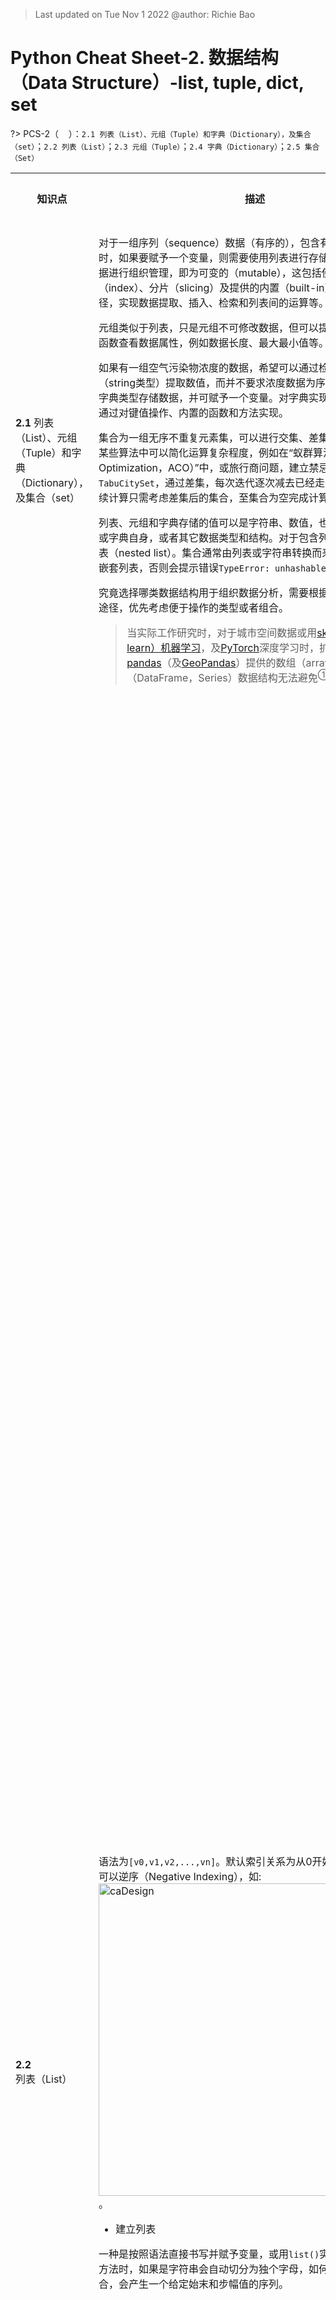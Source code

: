 > Last updated on Tue Nov 1 2022 @author: Richie Bao 

<style>
  code {
    white-space : pre-wrap !important;
    word-break: break-word;
  }
</style>

# Python Cheat Sheet-2. 数据结构 （Data Structure）-list, tuple, dict, set

<span style = "color:Teal;background-color:;font-size:20.0pt"> </span>

?> PCS-2（&nbsp;&nbsp;&nbsp;&nbsp;）：`2.1 列表（List）、元组（Tuple）和字典（Dictionary），及集合（set）`；`2.2 列表（List）`；`2.3 元组（Tuple）`；`2.4 字典（Dictionary）`；`2.5 集合（Set）`

<table style="width:100%">
<tr>
<th style="width:10%"> 知识点 </th>
<th style="width:30%"> 描述 </th>
<th style="width:30%"> 代码段 </th> 
<th style="width:20%"> 运算结果 </th>
<th style="width:10%"> 备注</th> 
</tr>

<tr>
<td> 

__2.1__ 列表（List）、元组（Tuple）和字典（Dictionary），及集合（set）

</td>
<td>

对于一组序列（sequence）数据（有序的），包含有一个或者多个值时，如果要赋予一个变量，则需要使用列表进行存储。同时，可以对数据进行组织管理，即为可变的（mutable），这包括使用索引（index）、分片（slicing）及提供的内置（built-in）函数或方法等途径，实现数据提取、插入、检索和列表间的运算等。

元组类似于列表，只是元组不可修改数据，但可以提取项值，及用内置函数查看数据属性，例如数据长度、最大最小值等。

如果有一组空气污染物浓度的数据，希望可以通过检索污染物名称（string类型）提取数值，而并不要求浓度数据为序列型，则需要使用字典类型存储数据，并可赋予一个变量。对字典实现数据的组织管理，通过对键值操作、内置的函数和方法实现。

集合为一组无序不重复元素集，可以进行交集、差集和并集等操作，在某些算法中可以简化运算复杂程度，例如在“蚁群算法（Ant Colony Optimization，ACO）”中，或旅行商问题，建立禁忌城市集合`TabuCitySet`，通过差集，每次迭代逐次减去已经走过的城市，那么后续计算只需考虑差集后的集合，至集合为空完成计算。

列表、元组和字典存储的值可以是字符串、数值，也可以是列表、元组或字典自身，或者其它数据类型和结构。对于包含列表的列表为嵌套列表（nested list）。集合通常由列表或字符串转换而来，但是不可包含嵌套列表，否则会提示错误`TypeError: unhashable type: 'list'`。

究竟选择哪类数据结构用于组织数据分析，需要根据具体分析的内容、途径，优先考虑便于操作的类型或者组合。

> 当实际工作研究时，对于城市空间数据或用[sklearn（scikit-learn）机器学习](https://scikit-learn.org/stable/)，及[PyTorch](https://pytorch.org/)深度学习时，扩展库[NumPy](https://numpy.org/)和[pandas](https://pandas.pydata.org/)（及[GeoPandas](https://geopandas.org/en/stable/)）提供的数组（array）和表（DataFrame，Series）数据结构无法避免<sup>①</sup>。

</td>
<td>

</td>
<td>

</td>
<td>
</td>
</tr>

<tr>
<td> 

__2.2__ 列表（List）

</td>
<td>

语法为`[v0,v1,v2,...,vn]`。默认索引关系为从0开始，递增1计算，也可以逆序（Negative Indexing），如:<img src="./imgs/pcs/pc_2_01.png" height="auto" width=500 title="caDesign">。

* 建立列表

一种是按照语法直接书写并赋予变量，或用`list()`实现。用内置函数的方法时，如果是字符串会自动切分为独个字母，如何是与`range()`配合，会产生一个给定始末和步幅值的序列。

</td>
<td>

```python
letters_1=['d', 'e', 'f', 'g', 'h', 'i', 'j', 'k', 'l', 'm']
print(letters_1)

letters_2=list('defghijklm')
print(letters_2)

sequence_range=range(5,20,3) # 内置函数，语法range(start, stop, step)，给定始末和步幅值，构建序列
print(sequence_range)
sequence_lst=list(range(5,20,3))
print(sequence_lst)
```

</td>
<td>

    ['d', 'e', 'f', 'g', 'h', 'i', 'j', 'k', 'l', 'm']
    ['d', 'e', 'f', 'g', 'h', 'i', 'j', 'k', 'l', 'm']
    range(5, 20, 3)
    [5, 8, 11, 14, 17]

</td>
<td>
</td>
</tr>

<tr>
<td> 



</td>
<td>

`enumerate(iterable, start=0)`方法，第一个参数为`iterable`可迭代对象（列表或元组），第二个参数为计数起始值，默认为0。返回的枚举对象为一个元组列表，每个元组第一个对象为计数值，第二个对象为对应计数的可迭代对象数值。`enumerate()`函数通常用于循环语句中，循环可迭代对象同时，返回索引值对象，用于计数或者作为其它对应数据提取值时的索引对象。返回的枚举对象`<enumerate object at 0x000001C6EDEC1500>`可以用`list()`方法提取具体值。

</td>
<td>

```python
idx_value=enumerate(letters_1,start=0)
print(idx_value)
print(list(idx_value))
```
</td>
<td>

    <enumerate object at 0x000001C6EDEE3B00>
    [(0, 'd'), (1, 'e'), (2, 'f'), (3, 'g'), (4, 'h'), (5, 'i'), (6, 'j'), (7, 'k'), (8, 'l'), (9, 'm')]

</td>
<td>
</td>
</tr>

<tr>
<td> 


</td>
<td>

* 提取值-用索引或者分片（slicing）的方式

给定索引可以直接提取对应索引的值。而slicing的方式需要给始末索引值及步幅值，语法为`list[a:b:c]`，`a`为开始值，`b`为结束值，`C`为步幅值。三个参数可以配置负值逆序。

下述的案例中，首先用了一个实际研究项目的数据来说明用列表存储多组数据的方式。可以将各组数据单独存储于单个列表中；亦可以用嵌套列表的形式将其存储于一个列表中。不过对于多组数据的存储通常使用dict，array（`NumPy`）或DataFrame（`pandas`）的形式处理更加便捷。

> 在解释数据结构具体操作方式时，使用简单的数据形式，较之具体研究项目的数据更加简单，亦于专注于操作本身。但是同样给出一个具体的案例，来说明在具体数据分析时数据是如何存储的。

多组数据单独存储各自列表的方式。

</td>
<td>

```python
# 这组数据来自城市环境传感器（AoT, array of things），提取了部分数据，包括字段有：地址（string）、ID编号(string)、经纬度(float)共4类值，以单独列表形式存储。
coordi_lon=[-87.628, -87.616, -87.631, -87.59, -87.711, -87.628, -87.586, -87.713, -87.676, -87.624]
coordi_lat=[41.878, 41.858, 41.926, 41.81, 41.866, 41.883, 41.781, 41.751, 41.852, 41.736]
node_id=['ba46', 'ba3b', 'f02f', 'ba8f', 'ba16', '7e5d', 'ba8b', 'ba13', 'ba18', 'bc10']
address=['State St & Jackson Blvd Chicago IL', '18th St & Lake Shore Dr Chicago IL', 'Lake Shore Drive & Fullerton Ave Chicago IL', 'Cornell & 47th St Chicago IL', 'Homan Ave & Roosevelt Rd Chicago IL', 'State St & Washington St Chicago IL', 'Stony Island Ave & 63rd St Chicago IL', '7801 S Lawndale Ave Chicago IL', 'Damen Ave & Cermak Chicago IL', 'State St & 87th Chicago IL']
```

</td>
<td>


</td>
<td>
</td>
</tr>

<tr>
<td> 

</td>
<td>

`'{0},{1}'.format(v0,v1)`该种字符串格式化的方式，可以给定索引值，这样就可以不受位置影响，比较方便的增加`{}`待格式内容。

如果打印字符串语句比较长，编辑起来不是很方便的话，可以用`\`将其分成多段处理。打印字符串时，如果需要换行打印显示，则加入`\n`换行符处理。

</td>
<td>

```python
# 提取索引值为2对应的数值
idx_AoT=2
idx_lon=coordi_lon[idx_AoT]
idx_lat=coordi_lat[idx_AoT]
idx_nodeID=node_id[idx_AoT]
idx_address=address[idx_AoT]

print('values with the index 2: \
      \nid={0};\nlon={2};\nlat={3};\naddress={1}'.format(idx_nodeID,idx_address,idx_lon,idx_lat))

# 提取分片数据，slice(2,5)为即为[2,3,4]
slice_AoT=slice(2,5) # 默认步幅为1
print("_"*50)
print(idxes_AoT)
slice_lon=coordi_lon[slice_AoT]
slice_lat=coordi_lat[slice_AoT]
slice_nodeID=node_id[slice_AoT]
slice_address=address[slice_AoT]

print('values with the index {4}: \
      \nid={0};\nlon={2};\nlat={3};\naddress={1}'.format(slice_nodeID,slice_address,slice_lon,slice_lat,list(range(2,5))))
```

</td>
<td>

    values with the index 2:       
    id=f02f;
    lon=-87.631;
    lat=41.926;
    address=Lake Shore Drive & Fullerton Ave Chicago IL
    __________________________________________________
    slice(2, 5, None)
    values with the index [2, 3, 4]:       
    id=['f02f', 'ba8f', 'ba16'];
    lon=[-87.631, -87.59, -87.711];
    lat=[41.926, 41.81, 41.866];
    address=['Lake Shore Drive & Fullerton Ave Chicago IL', 'Cornell & 47th St Chicago IL', 'Homan Ave & Roosevelt Rd Chicago IL']

</td>
<td>
</td>
</tr>

<tr>
<td> 

</td>
<td>

以嵌套列表的形式存储多组数据。很多时候为了方便获知变量的数据结构，而不用打印`print()`或者用`type()`的方式查看数据，则可以在起变量名时，直接增加一个可以表明数据结构的单词或缩写，例如`list->lst`，`dict->dict`，`DataFrame->df`，`GeoDataFrame->gdf`，`array->array`等。

</td>
<td>

```python
AoT_info_lst=[['001e0610ba46', -87.627678, 41.87837699999999, 'State St & Jackson Blvd Chicago IL'], 
          ['001e0610ba3b', -87.616055, 41.85813599999999, '18th St & Lake Shore Dr Chicago IL'], 
          ['001e0610f02f', -87.6307578, 41.926261399999994, 'Lake Shore Drive & Fullerton Ave Chicago IL'], 
          ['001e0610ba8f', -87.590228, 41.81034199999999, 'Cornell & 47th St Chicago IL'], 
          ['001e0610ba16', -87.710543, 41.866349, 'Homan Ave & Roosevelt Rd Chicago IL'], 
          ['001e06107e5d', -87.6277685, 41.88320529999999, 'State St & Washington St Chicago IL'], 
          ['001e0610ba8b', -87.58645600000001, 41.7806, 'Stony Island Ave & 63rd St Chicago IL'], 
          ['001e0610ba13', -87.71299, 41.75123799999999, '7801 S Lawndale Ave Chicago IL'], 
          ['001e0610ba18', -87.675825, 41.85217899999999, 'Damen Ave & Cermak Chicago IL'], 
          ['001e0610bc10', -87.62417900000001, 41.73631399999999, 'State St & 87th Chicago IL']]
print(AoT_info)
```

</td>
<td>

    [['001e0610ba46', -87.627678, 41.87837699999999, 'State St & Jackson Blvd Chicago IL'], ['001e0610ba3b', -87.616055, 41.85813599999999, '18th St & Lake Shore Dr Chicago IL'], ['001e0610f02f', -87.6307578, 41.926261399999994, 'Lake Shore Drive & Fullerton Ave Chicago IL'], ['001e0610ba8f', -87.590228, 41.81034199999999, 'Cornell & 47th St Chicago IL'], ['001e0610ba16', -87.710543, 41.866349, 'Homan Ave & Roosevelt Rd Chicago IL'], ['001e06107e5d', -87.6277685, 41.88320529999999, 'State St & Washington St Chicago IL'], ['001e0610ba8b', -87.58645600000001, 41.7806, 'Stony Island Ave & 63rd St Chicago IL'], ['001e0610ba13', -87.71299, 41.75123799999999, '7801 S Lawndale Ave Chicago IL'], ['001e0610ba18', -87.675825, 41.85217899999999, 'Damen Ave & Cermak Chicago IL'], ['001e0610bc10', -87.62417900000001, 41.73631399999999, 'State St & 87th Chicago IL']]

</td>
<td>
</td>
</tr>

<tr>
<td> 

</td>
<td>

含有括号、大括号的语句，其中的内容可以按逗号分段对其书写，使得代码易读。

</td>
<td>

```python
print('values with the index 2: \
      \nid={0};\nlon={2};\nlat={3};\naddress={1}'.format(AoT_info_lst[2][0],
                                                         AoT_info_lst[2][1],
                                                         AoT_info_lst[2][2],
                                                         AoT_info_lst[2][3]))
```

</td>
<td>

    values with the index 2:       
    id=001e0610f02f;
    lon=41.926261399999994;
    lat=Lake Shore Drive & Fullerton Ave Chicago IL;
    address=-87.6307578

</td>
<td>
</td>
</tr>

<tr>
<td> 

</td>
<td>

`letters_1`直接敲入的字母，可以用`list(map(chr,range(100,110))) `语句提取。其中，`chr(i, /)`，是给定索引值，返回[Unicode](https://home.unicode.org/)<sup>②</sup> （统一码、万国码、单一码）字符串。`map(func, *iterables) `函数，输入的第一个参数`func`为一个函数对象，第二个参数`*iterables`为可迭代对象（列表、元组等），以迭代器方式逐个返回给定迭代对象的函数计算值。因为返回的是迭代器，本例返回值为`
<map object at 0x000001C6EDDB96D0>`，可以通过`list(iterate object)`方式读取。这个函数可以简单理解为，一次性给定函数多个参数值，返回所有函数计算值。在案例中又给出了两个小案例方便理解。

> 所有函数，关键字等都可以通过`help()`函数查看说明文档。

</td>
<td>

```python
print(map(chr,range(100,110))) # 返回的为迭代对象

lst=list(map(chr,range(100,110))) 
print(lst)
print("_"*50)
print(chr(100)) # 打印索引值为100的unicode对象

print("_"*50)
lst4len=['python','C++','C','hello guys!']
string_len=list(map(len,lst4len))
print(string_len)

lst4max=[[1,2],[5,77],[33,65]]
max_v=list(map(max,lst4max))
print(max_v)
```

</td>
<td>

    <map object at 0x000001C6EDEDFDF0>
    ['d', 'e', 'f', 'g', 'h', 'i', 'j', 'k', 'l', 'm']
    __________________________________________________
    d
    __________________________________________________
    [6, 3, 1, 11]
    [2, 77, 65]

</td>
<td>
</td>
</tr>


<tr>
<td> 

</td>
<td>

</td>
<td>

```python
help(map)
```

</td>
<td>

    Help on class map in module builtins:
    
    class map(object)
     |  map(func, *iterables) --> map object
     |  
     |  Make an iterator that computes the function using arguments from
     |  each of the iterables.  Stops when the shortest iterable is exhausted.
     |  
     |  Methods defined here:
     |  
     |  __getattribute__(self, name, /)
     |      Return getattr(self, name).
     |  
     |  __iter__(self, /)
     |      Implement iter(self).
     |  
     |  __next__(self, /)
     |      Implement next(self).
     |  
     |  __reduce__(...)
     |      Return state information for pickling.
     |  
     |  ----------------------------------------------------------------------
     |  Static methods defined here:
     |  
     |  __new__(*args, **kwargs) from builtins.type
     |      Create and return a new object.  See help(type) for accurate signature.

</td>
<td>
</td>
</tr>

<tr>
<td> 

</td>
<td>

分片练习

</td>
<td>

```python
print(lst[3:6:1])
print(lst[3:6])
print(lst[3:6:2])
print(lst[-3:-1])
print(lst[-3:])
print(lst[-1])
print(lst[:3])
print(lst[:])
```

</td>
<td>

    ['g', 'h', 'i']
    ['g', 'h', 'i']
    ['g', 'i']
    ['k', 'l']
    ['k', 'l', 'm']
    m
    ['d', 'e', 'f']
    ['d', 'e', 'f', 'g', 'h', 'i', 'j', 'k', 'l', 'm']

</td>
<td>
</td>
</tr>

<tr>
<td> 

</td>
<td>

元素赋值+分片赋值+删除元素+列表相加+列表的乘法+成员运算符

</td>
<td>

```python
lst[5]=99 # 元素赋值
print(lst)
lst_none=lst+[None]*6 # 列表相加，及列表的乘法
print(lst_none)
lst_none[13]=2015
print(lst_none)
lst_none[-6:-3]=list(range(100,104,2)) # 分片赋值
print(lst_none)
lst_none[1:1]=[0,0,0,12]
print(lst_none)
del lst_none[-2:] # 删除元素
print(lst_none)

print([1000, 1200, 1500] in lst_none) # 成员运算符
print([1000, 1200, 1500] not in lst_none) # 成员运算符
```

</td>
<td>

    ['*', ')', 99, 'h', 'g', 99, [1000, 1200, 1500], 'e', 'd']
    ['*', ')', 99, 'h', 'g', 99, [1000, 1200, 1500], 'e', 'd', None, None, None, None, None, None]
    ['*', ')', 99, 'h', 'g', 99, [1000, 1200, 1500], 'e', 'd', None, None, None, None, 2015, None]
    ['*', ')', 99, 'h', 'g', 99, [1000, 1200, 1500], 'e', 'd', 100, 102, None, 2015, None]
    ['*', 0, 0, 0, 12, ')', 99, 'h', 'g', 99, [1000, 1200, 1500], 'e', 'd', 100, 102, None, 2015, None]
    ['*', 0, 0, 0, 12, ')', 99, 'h', 'g', 99, [1000, 1200, 1500], 'e', 'd', 100, 102, None]
    True
    False

</td>
<td>
</td>
</tr>

<tr>
<td> 

</td>
<td>

* 内置函数

可以用于列表的内置函数，除了构建列表的`list()`函数外，可以用`len()`函数计算列表长度，`max()`函数返回列表最大值，`min()`函数返回列表最小值等。表述为函数时，通常是以`func(auguments)`语法操作，函数可以理解为将要执行的动作，输入参数为被执行的对象。

在练习时，如果手工随机输入一组数据，即使数值比较简单，但是还是会消磨掉一些对技能增长无用的时间，因此练习代码需要随机数值就可以的话，就用代码自动生成一组数据。下述调入`random`库，使用该库提供的`sample(population, k)`方法，随机生成一组值，其中第一个参数`population`为序列（列表、元组等）或集合（set）的一组数；第二个参数为随机提取的数量。返回值为在给定的一组数中随机抽取`k`个，组成一个新的列表。每运行一次抽取的随机数都会发生改变，如果希望每次运行结果保持一致，则需要用`seed(a=None, version=2)`固定一个随机种子，关于参数的解释可以用`help(random.seed)`方法查看。

</td>
<td>

```python
letters_lst=list(map(chr,range(60,70))) 
print(lst)

import random 
random.seed(10)
numericalVals_lst=random.sample(range(1,200),10)
print(numericalVals_lst)

print(help(random.sample))
```

</td>
<td>

    ['<', '=', '>', '?', '@', 'A', 'B', 'C', 'D', 'E']
    [147, 9, 110, 124, 148, 4, 53, 119, 126, 72]
    Help on method sample in module random:
    
    sample(population, k) method of random.Random instance
        Chooses k unique random elements from a population sequence or set.
        
        Returns a new list containing elements from the population while
        leaving the original population unchanged.  The resulting list is
        in selection order so that all sub-slices will also be valid random
        samples.  This allows raffle winners (the sample) to be partitioned
        into grand prize and second place winners (the subslices).
        
        Members of the population need not be hashable or unique.  If the
        population contains repeats, then each occurrence is a possible
        selection in the sample.
        
        To choose a sample in a range of integers, use range as an argument.
        This is especially fast and space efficient for sampling from a
        large population:   sample(range(10000000), 60)
    
    None

</td>
<td>
</td>
</tr>

<tr>
<td> 

</td>
<td>

</td>
<td>

```python
print(len(letters_lst),len(numericalVals_lst))
print(max(letters_lst),max(numericalVals_lst))
print(min(letters_lst),min(numericalVals_lst))
```

</td>
<td>

    10 10
    E 148
    < 4

</td>
<td>
</td>
</tr>

<tr>
<td> 

</td>
<td>

* 内置方法

列表的方法使用的语法为`lst.method()`，包括：

`append()`，在列表末尾追加新的对象;

`extend()`，在列表的末尾一次性追加另一个序列中的多个值;

`insert()`，将对象插入到列表中;

`pop()`，根据指定的索引值移除列表中的项值，并返回该项值，在默认无参数的条件下移除最后一个;

`remove()`，移除项值，输入参数为指定的项值而不是索引值;

`count()`，统计某个元素在列表中出现的次数；

`index()`，从列表中找到某一个值第一个匹配项的索引位置;

`reverse()`，翻转列表;

`clear()`，清空列表;

`sort()`，是按一定的顺序重新排序;

`copy()`，复制列表;

查看帮助文件时，使用`help(list.method)`语法。

</td>
<td>

```python
lst=list(map(chr,range(100,105)))
print(lst)
lst.append(99)
print(lst)
lst.append(list(range(50,80,5)))
print(lst)
lst_b=['*',')','*']
print(lst)
lst.extend(lst_b)
print(lst)
lst.count('*')
print(lst)
lst.index('e')
print(lst)
lst.insert(2,[1000,1200,1500])
print(lst)
lst.pop(7)
print(lst)
lst.remove('*')
print(lst)
lst.reverse()
print(lst)
lst.sort() # 将提示错误，TypeError: '<' not supported between instances of 'int' and 'str'
```

</td>
<td>

    ['d', 'e', 'f', 'g', 'h']
    ['d', 'e', 'f', 'g', 'h', 99]
    ['d', 'e', 'f', 'g', 'h', 99, [50, 55, 60, 65, 70, 75]]
    ['d', 'e', 'f', 'g', 'h', 99, [50, 55, 60, 65, 70, 75]]
    ['d', 'e', 'f', 'g', 'h', 99, [50, 55, 60, 65, 70, 75], '*', ')', '*']
    ['d', 'e', 'f', 'g', 'h', 99, [50, 55, 60, 65, 70, 75], '*', ')', '*']
    ['d', 'e', 'f', 'g', 'h', 99, [50, 55, 60, 65, 70, 75], '*', ')', '*']
    ['d', 'e', [1000, 1200, 1500], 'f', 'g', 'h', 99, [50, 55, 60, 65, 70, 75], '*', ')', '*']
    ['d', 'e', [1000, 1200, 1500], 'f', 'g', 'h', 99, '*', ')', '*']
    ['d', 'e', [1000, 1200, 1500], 'f', 'g', 'h', 99, ')', '*']
    ['*', ')', 99, 'h', 'g', 'f', [1000, 1200, 1500], 'e', 'd']
    


    ---------------------------------------------------------------------------

    TypeError                                 Traceback (most recent call last)

    Input In [141], in <cell line: 23>()
         21 lst.reverse()
         22 print(lst)
    ---> 23 lst.sort()
    

    TypeError: '<' not supported between instances of 'int' and 'str'
</td>
<td>
</td>
</tr>

<tr>
<td> 

</td>
<td>

</td>
<td>

```python
print(lst)

import random
r_lst=random.sample(range(10),6)
print(r_lst)
r_lst.sort()
print(r_lst)
lst_copy=r_lst.copy()
print(lst_copy)
lst_copy.clear()
print(lst_copy)
```

</td>
<td>

    ['*', ')', 99, 'h', 'g', 'f', [1000, 1200, 1500], 'e', 'd']
    [7, 2, 4, 5, 8, 1]
    [1, 2, 4, 5, 7, 8]
    [1, 2, 4, 5, 7, 8]
    []

</td>
<td>
</td>
</tr>

<tr>
<td> 

</td>
<td>

</td>
<td>

```python
help(list.extend)
```

</td>
<td>

    Help on method_descriptor:
    
    extend(self, iterable, /)
        Extend list by appending elements from the iterable.

</td>
<td>
</td>
</tr>

<tr>
<td> 

__2.3__ 元组（Tuple）

</td>
<td>

元组的语法为`(v0,v1,v2,...,vn)`，不同于列表的中括号，为小括号表示，中间逗号隔开。元组不能够修改数据是其主要特性。元组的建立方法一种是`2,5,6,`在成员对象末尾直接加一个逗号；或则使用`tuple(iterable=(), /)`函数，参数为可迭代对象；亦可直接敲入元组语法`(2,5,6)`。元组含有两个方法，一个是`count()`，用于统计给定项值的数量；另一个是`index()`，用于返回给定项值的第一个出现项值的索引值。内嵌函数除构建函数外与列表同。

> 对于代码，所有语法中所涉及符号，均为英文格式。

</td>
<td>

```python
tup=2,5,6,
print(tup)
print(type(tup))
print(type((2,5,6)))

print(3*(20*3))
print(3*(20*3,))

tup_0=tuple([5,8,9])
print(tup_0)
tup_1=tuple((5,8,9))
print(tup_1)

tup_0N1=tup_0+tup_1
print(tup_0N1)

print(tup_0N1.count(5))
print(tup_0N1.index(8))

tup_0N1[2]=9999 # 尝试修改项值时，将提示错误，TypeError: 'tuple' object does not support item assignment
```

</td>
<td>

    (2, 5, 6)
    <class 'tuple'>
    <class 'tuple'>
    180
    (60, 60, 60)
    (5, 8, 9)
    (5, 8, 9)
    (5, 8, 9, 5, 8, 9)
    2
    1
    


    ---------------------------------------------------------------------------

    TypeError                                 Traceback (most recent call last)

    Input In [166], in <cell line: 20>()
         17 print(tup_0N1.count(5))
         18 print(tup_0N1.index(8))
    ---> 20 tup_0N1[2]=9999
    

    TypeError: 'tuple' object does not support item assignment

</td>
<td>
</td>
</tr>

<tr>
<td> 

__2.4__ 字典（Dictionary）

</td>
<td>

字典语法为`{k0:v0,k1:v1,k2:v2,...,kn:vn}`，其中`k`为键，`v`为值，键值对之间`:`冒号分割，大括号括起。键的类型可以为数值型或者字符串类型。字典是无序的，键值对的位置可能会发生变动。

字典键的存在，相当于数据库中用于检索的字段名，方便数据组织、查询、管理，避免像列表在存储数据时，需要根据索引值定位项值，而索引值是不具有自定义含义的默认整数。解释列表应用数据的途径时，使用了实际研究项目的数据，将其转换为三种以字典形式存储数据的方式。第一种，`AoT_info_dict_1`存储方式，以'id','lon','lat','address'为键，可以快速的提取对应的列表形式的值；第二种，`AoT_info_dict_2`存储方式，以`node_id`列表的'ID'值为键，以对应'ID'值的经纬度和地址组成的元组为值，方便通过'ID'值查询对应信息；第三种，`AoT_info_dict_3`存储方式，是嵌套字典，第一层仍旧以'ID'值为键，嵌套的内层字典则以'lon','lat'和'address'为键，这样处理的好处是，可以根据具有含义的键方便搜索具体细分的值，而不用根据列表或者元组无意义的索引值进行定位。

通过4个列表构建上述三类字典存储形式时，采用了不同的方式，这包括`dict()`函数构建字典，同时配合使用了`zip(*iterables)`函数。`zip()`函数是将多个序列对象，按照索引值一一对应组合，如下述帮助文件提供的案例。对于嵌套字典的构建方式是列表推导式（comprehensions）的方法，这将在`基本语句`部分深入解释。

> 对于复杂的代码语句，如果不能直观的看出具体的逻辑，可以将其拆分为部分，逐部分打印查看数据，及数据的变化，从而理解代码所要解决的逻辑。例如案例中拆分`AoT_info_dict_2`构建代码。

</td>
<td>

```python
print(list(zip('abcdefg', range(3), range(4)))) # zip()帮助文件提供的案例
```

</td>
<td>

    [('a', 0, 0), ('b', 1, 1), ('c', 2, 2)]

</td>
<td>
</td>
</tr>

<tr>
<td> 

</td>
<td>

</td>
<td>

```python
coordi_lon=[-87.628, -87.616, -87.631, -87.59, -87.711, -87.628, -87.586, -87.713, -87.676, -87.624]
coordi_lat=[41.878, 41.858, 41.926, 41.81, 41.866, 41.883, 41.781, 41.751, 41.852, 41.736]
node_id=['ba46', 'ba3b', 'f02f', 'ba8f', 'ba16', '7e5d', 'ba8b', 'ba13', 'ba18', 'bc10']
address=['State St & Jackson Blvd Chicago IL', '18th St & Lake Shore Dr Chicago IL', 'Lake Shore Drive & Fullerton Ave Chicago IL', 'Cornell & 47th St Chicago IL', 'Homan Ave & Roosevelt Rd Chicago IL', 'State St & Washington St Chicago IL', 'Stony Island Ave & 63rd St Chicago IL', '7801 S Lawndale Ave Chicago IL', 'Damen Ave & Cermak Chicago IL', 'State St & 87th Chicago IL']

AoT_info_dict_1=dict(zip(['id','lon','lat','address'],[node_id,coordi_lon,coordi_lat,address]))
print(AoT_info_dict_1)

AoT_info_dict_2=dict(zip(node_id,zip(coordi_lon,coordi_lat,address)))
print("_"*50)
print(AoT_info_dict_2)

AoT_info_dict_3={id:{'lon':lon,'lat':lat,'address':addr} for id,lon,lat,addr in zip(node_id,coordi_lon,coordi_lat,address)}
print("_"*50)
print(AoT_info_dict_3)
```

</td>
<td>

    {'id': ['ba46', 'ba3b', 'f02f', 'ba8f', 'ba16', '7e5d', 'ba8b', 'ba13', 'ba18', 'bc10'], 'lon': [-87.628, -87.616, -87.631, -87.59, -87.711, -87.628, -87.586, -87.713, -87.676, -87.624], 'lat': [41.878, 41.858, 41.926, 41.81, 41.866, 41.883, 41.781, 41.751, 41.852, 41.736], 'address': ['State St & Jackson Blvd Chicago IL', '18th St & Lake Shore Dr Chicago IL', 'Lake Shore Drive & Fullerton Ave Chicago IL', 'Cornell & 47th St Chicago IL', 'Homan Ave & Roosevelt Rd Chicago IL', 'State St & Washington St Chicago IL', 'Stony Island Ave & 63rd St Chicago IL', '7801 S Lawndale Ave Chicago IL', 'Damen Ave & Cermak Chicago IL', 'State St & 87th Chicago IL']}
    __________________________________________________
    {'ba46': (-87.628, 41.878, 'State St & Jackson Blvd Chicago IL'), 'ba3b': (-87.616, 41.858, '18th St & Lake Shore Dr Chicago IL'), 'f02f': (-87.631, 41.926, 'Lake Shore Drive & Fullerton Ave Chicago IL'), 'ba8f': (-87.59, 41.81, 'Cornell & 47th St Chicago IL'), 'ba16': (-87.711, 41.866, 'Homan Ave & Roosevelt Rd Chicago IL'), '7e5d': (-87.628, 41.883, 'State St & Washington St Chicago IL'), 'ba8b': (-87.586, 41.781, 'Stony Island Ave & 63rd St Chicago IL'), 'ba13': (-87.713, 41.751, '7801 S Lawndale Ave Chicago IL'), 'ba18': (-87.676, 41.852, 'Damen Ave & Cermak Chicago IL'), 'bc10': (-87.624, 41.736, 'State St & 87th Chicago IL')}
    __________________________________________________
    {'ba46': {'lon': -87.628, 'lat': 41.878, 'address': 'State St & Jackson Blvd Chicago IL'}, 'ba3b': {'lon': -87.616, 'lat': 41.858, 'address': '18th St & Lake Shore Dr Chicago IL'}, 'f02f': {'lon': -87.631, 'lat': 41.926, 'address': 'Lake Shore Drive & Fullerton Ave Chicago IL'}, 'ba8f': {'lon': -87.59, 'lat': 41.81, 'address': 'Cornell & 47th St Chicago IL'}, 'ba16': {'lon': -87.711, 'lat': 41.866, 'address': 'Homan Ave & Roosevelt Rd Chicago IL'}, '7e5d': {'lon': -87.628, 'lat': 41.883, 'address': 'State St & Washington St Chicago IL'}, 'ba8b': {'lon': -87.586, 'lat': 41.781, 'address': 'Stony Island Ave & 63rd St Chicago IL'}, 'ba13': {'lon': -87.713, 'lat': 41.751, 'address': '7801 S Lawndale Ave Chicago IL'}, 'ba18': {'lon': -87.676, 'lat': 41.852, 'address': 'Damen Ave & Cermak Chicago IL'}, 'bc10': {'lon': -87.624, 'lat': 41.736, 'address': 'State St & 87th Chicago IL'}}

</td>
<td>
</td>
</tr>

<tr>
<td> 

</td>
<td>

</td>
<td>

```python
print('node_id={}'.format(AoT_info_dict_1['id']))

ba8f_info_from2=AoT_info_dict_2['ba8f']
print("_"*50)
print(ba8f_info_from2)
print('ba8f_lat={},lon={}'.format(ba8f_info_from2[1],ba8f_info_from2[0]))

ba8f_info_from3=AoT_info_dict_3['ba8f']
print("_"*50)
print(ba8f_info_from3)
print('ba8f_lat={},lon={}'.format(ba8f_info_from3['lat'],ba8f_info_from3['lon']))
```

</td>
<td>

    node_id=['ba46', 'ba3b', 'f02f', 'ba8f', 'ba16', '7e5d', 'ba8b', 'ba13', 'ba18', 'bc10']
    __________________________________________________
    (-87.59, 41.81, 'Cornell & 47th St Chicago IL')
    ba8f_lat=41.81,lon=-87.59
    __________________________________________________
    {'lon': -87.59, 'lat': 41.81, 'address': 'Cornell & 47th St Chicago IL'}
    ba8f_lat=41.81,lon=-87.59

</td>
<td>
</td>
</tr>

<tr>
<td> 

</td>
<td>

拆分代码，易于查看内在数据组织方式。这里需要注意，对于`enumerate()`，`zip()`，`map()`等函数返回值为迭代器（iterator）。迭代器的特点是只能前进，而不能后退，当遍历所有值后，引发`StopIteration`异常，变量值为空。具体解释查看迭代器部分。这里为了避免`list(iterator)`读取迭代器值后为空，使用了`itertools`库提供的`tee()`方法，将迭代器复制为独立的两份，一份用于打印查看数据；另一份用于后续的输入参数。

</td>
<td>

```python
AoT_info_dict_2=dict(zip(node_id,zip(coordi_lon,coordi_lat,address)))
print(AoT_info_dict_2)


coordi_address=zip(coordi_lon,coordi_lat,address)
from itertools import tee
coordi_address_first,coordi_address_second=tee(coordi_address)
print("_"*50)
print(list(coordi_address_first))

id_coordi_address=zip(node_id,coordi_address_second)
print("_"*50)
id_coordi_address_first,id_coordi_address_second=tee(id_coordi_address)
print(list(id_coordi_address_first))

AoT_info_dict_2_split=dict(id_coordi_address_second)
print("_"*50)
print(AoT_info_dict_2_split)
```

</td>
<td>

    {'ba46': (-87.628, 41.878, 'State St & Jackson Blvd Chicago IL'), 'ba3b': (-87.616, 41.858, '18th St & Lake Shore Dr Chicago IL'), 'f02f': (-87.631, 41.926, 'Lake Shore Drive & Fullerton Ave Chicago IL'), 'ba8f': (-87.59, 41.81, 'Cornell & 47th St Chicago IL'), 'ba16': (-87.711, 41.866, 'Homan Ave & Roosevelt Rd Chicago IL'), '7e5d': (-87.628, 41.883, 'State St & Washington St Chicago IL'), 'ba8b': (-87.586, 41.781, 'Stony Island Ave & 63rd St Chicago IL'), 'ba13': (-87.713, 41.751, '7801 S Lawndale Ave Chicago IL'), 'ba18': (-87.676, 41.852, 'Damen Ave & Cermak Chicago IL'), 'bc10': (-87.624, 41.736, 'State St & 87th Chicago IL')}
    __________________________________________________
    [(-87.628, 41.878, 'State St & Jackson Blvd Chicago IL'), (-87.616, 41.858, '18th St & Lake Shore Dr Chicago IL'), (-87.631, 41.926, 'Lake Shore Drive & Fullerton Ave Chicago IL'), (-87.59, 41.81, 'Cornell & 47th St Chicago IL'), (-87.711, 41.866, 'Homan Ave & Roosevelt Rd Chicago IL'), (-87.628, 41.883, 'State St & Washington St Chicago IL'), (-87.586, 41.781, 'Stony Island Ave & 63rd St Chicago IL'), (-87.713, 41.751, '7801 S Lawndale Ave Chicago IL'), (-87.676, 41.852, 'Damen Ave & Cermak Chicago IL'), (-87.624, 41.736, 'State St & 87th Chicago IL')]
    __________________________________________________
    [('ba46', (-87.628, 41.878, 'State St & Jackson Blvd Chicago IL')), ('ba3b', (-87.616, 41.858, '18th St & Lake Shore Dr Chicago IL')), ('f02f', (-87.631, 41.926, 'Lake Shore Drive & Fullerton Ave Chicago IL')), ('ba8f', (-87.59, 41.81, 'Cornell & 47th St Chicago IL')), ('ba16', (-87.711, 41.866, 'Homan Ave & Roosevelt Rd Chicago IL')), ('7e5d', (-87.628, 41.883, 'State St & Washington St Chicago IL')), ('ba8b', (-87.586, 41.781, 'Stony Island Ave & 63rd St Chicago IL')), ('ba13', (-87.713, 41.751, '7801 S Lawndale Ave Chicago IL')), ('ba18', (-87.676, 41.852, 'Damen Ave & Cermak Chicago IL')), ('bc10', (-87.624, 41.736, 'State St & 87th Chicago IL'))]
    __________________________________________________
    {'ba46': (-87.628, 41.878, 'State St & Jackson Blvd Chicago IL'), 'ba3b': (-87.616, 41.858, '18th St & Lake Shore Dr Chicago IL'), 'f02f': (-87.631, 41.926, 'Lake Shore Drive & Fullerton Ave Chicago IL'), 'ba8f': (-87.59, 41.81, 'Cornell & 47th St Chicago IL'), 'ba16': (-87.711, 41.866, 'Homan Ave & Roosevelt Rd Chicago IL'), '7e5d': (-87.628, 41.883, 'State St & Washington St Chicago IL'), 'ba8b': (-87.586, 41.781, 'Stony Island Ave & 63rd St Chicago IL'), 'ba13': (-87.713, 41.751, '7801 S Lawndale Ave Chicago IL'), 'ba18': (-87.676, 41.852, 'Damen Ave & Cermak Chicago IL'), 'bc10': (-87.624, 41.736, 'State St & 87th Chicago IL')}

</td>
<td>
</td>
</tr>

<tr>
<td> 

</td>
<td>

* 字典的基本操作

构建字典可以直接使用字典语法构建，`dict()`方式键值对构建外，还可以构建空的字典`{}`后更新字典，或者`dict()`方式下以赋值的方式给出键值对的形式。

`random.sample()`是从一个序列中随机抽取数值。`random.random()`方法是随机生成位于区间`[0, 1)`内的一个随机数；`random.uniform(a, b)`方法则是随机生成给定区间内的一个随机数，为浮点型，是否包含区间边界`b`，依赖于四舍五入的结果。

</td>
<td>

```python
items_lst=[(0, [0, 1, 2, 3, 4]), ('key', [[100, 157, 150]]), (2, 'python')]
items_dict=dict(items_lst) # 按照键值对的方式建立字典
print(items_dict)
print(items_dict[0]) # 根据键提取值
print(items_dict['key'])

items_dict[2]='C' # 指定键，替换新值
print(items_dict)

import random
random.seed(10)

items_dict[3]=(random.random(),random.uniform(200,300))
print(items_dict)

del items_dict[0] # 删除键值对，该类方法尽量避免使用
print(items_dict)

print('key' in items_dict) # 成员运算符
print('key' not in items_dict) # 成员运算符

print("_"*50)
CO_dict_1={} # 建立空字典后，更新键值对
CO_dict_1['name']='CO'
CO_dict_1['concentration']=2.1
CO_dict_1['node_id']='ba46'
print(CO_dict_1)

CO_dict_2=dict(name='CO', concentration=2.1, node_id='ba46') # 以变量赋值的方式构建字典
print(CO_dict_2)

CO_dict_2['concentration']+=1 # 用赋值运算符 自加的方式更新对应键的值
print(CO_dict_2)
```

</td>
<td>

    {0: [0, 1, 2, 3, 4], 'key': [[100, 157, 150]], 2: 'python'}
    [0, 1, 2, 3, 4]
    [[100, 157, 150]]
    {0: [0, 1, 2, 3, 4], 'key': [[100, 157, 150]], 2: 'C'}
    {0: [0, 1, 2, 3, 4], 'key': [[100, 157, 150]], 2: 'C', 3: (0.5714025946899135, 242.88890546751145)}
    {'key': [[100, 157, 150]], 2: 'C', 3: (0.5714025946899135, 242.88890546751145)}
    True
    False
    __________________________________________________
    {'name': 'CO', 'concentration': 2.1, 'node_id': 'ba46'}
    {'name': 'CO', 'concentration': 2.1, 'node_id': 'ba46'}
    {'name': 'CO', 'concentration': 3.1, 'node_id': 'ba46'}

</td>
<td>
</td>
</tr>

<tr>
<td> 

</td>
<td>

* 内置函数

`len()`函数，返回键值对的数量；

`sorted()`函数，返回排序后的键列表；

`any()`函数，为如果字典中存在任何对象则返回`True`，如果为空字典`{}`则返回`False`;

`all()`函数，为如果字典中的键非零或为空字典，则返回`True`，如果存在键为0，则返回`False`。

</td>
<td>

```python
n=6
dict_A=dict(zip(random.sample(range(0,10,1),n),random.sample(range(100,110,1),n)))
print(dict_A)

print(len(dict_A))
print(sorted(dict_A))
print(any(dict_A))
print(any({}))

print("_"*50)
print(all(dict_A))
print(all({}))
dict_B={5:0,1:5} # 键非0，而值有0时
print(all(dict_B))
dict_C={0:7,1:5} # 键有0，而值非0
print(all(dict_C))
```

</td>
<td>

    {9: 102, 0: 100, 3: 107, 7: 109, 6: 108, 2: 101}
    6
    [0, 2, 3, 6, 7, 9]
    True
    False
    __________________________________________________
    False
    True
    True
    False

</td>
<td>
</td>
</tr>

<tr>
<td> 

</td>
<td>

* 内置方法

`D.clear()`，清除字典中所有的键/值项，但是这个方法属于原地操作，并不返回值；

`D.copy()`， 可以复制字典，但是属于浅复制，当复制的字典已有键/值发生改变时，被复制的字典也会随之发生改变。如果增加新的键值对，则不会发生变化；

`D.get()`， 可以根据指定的键返回值，但是如果指定的键在被访问的字典中没有，则不返回任何值；

`D.items()`， 将所有的字典项即键/值对以列表方式返回；

`D.keys()`， 返回字典的键对象列表；

`D.values()`， 返回字典的值对象列表；

`D.pop()`， 根据指定的键返回值，并同时移除字典中对应的键值对；

`D.popitem()`， 随机弹出键值对，并同时移除字典中对应的键值对；

`D.setdefault()`， 更新的键值对，其键不在原有字典键列表中，则增加该键值对，否则不增加；

`D.update()`，用一个字典更新另一字典，键值相同的项将被替换；

记忆字典方法时，最好是按照类似项分组记忆，例如，`D.keys()+D.values()+D.items()`，`D.setdefaulte()+D.update()`，`D.pop()+D.popitems()`等。

关于浅复制（shallow copy）和深复制（deep copy）及赋值变量

在数据分析师，以赋值的方式将一个变量的值传递给一个新的变量，通常用在类定义时值的初始化，一般情况下通常一组值对应一个变量，避免变量混淆。如果要变化原始数据，通常直接操作原始数据后赋予给一个新的变量，原始数据不会受到影响，因此不会用`D.copy()`，`copy.copy()`或`copy.deepcopy()`复制的方法，先复制后操作，这是完全不必要的。但是在有些情况下，例如`DataFrame`数据结构，即使对原始数据操作赋予给新变量后，原始数据也会发生变化，而不希望改变原始数据时，则需要进行复制。在复制时，可以用字典的内置方法`D.copy()`实现，也可以用`copy`中的方法库实现。复制包括浅复制和深复制，从下述代码示例中可以观察到，浅复制会在已有键值对变动下影响已复制对象，反之亦然。深复制则可以理解为复制对象和被复制对象是两个完全不相关的变量，即使值相同。

</td>
<td>

```python
lst_A=list(range(6,20,3))
lst_B=list(range(100,150,15))
d={0:lst_A,1:lst_B}
print(d)
d_copy=d
print(d_copy)
return_v=d.clear()
print(d,d_copy,return_v) # 直接赋值时，原变量发生改变，被赋值的变量也会发生变化

d[5]=list(range(1,9,2))
print("_"*50)
print(d)
d_copy=d.copy()
print(d_copy)
d[8]=[5,7]
print(d,'---',d_copy) # 用copy()复制的方法，增加新键值对时，赋值的变量不会增加新键值对
d[5].append(9999)
print(d,'---',d_copy) # 用copy()复制的方法，已有键值对发生改变时，赋值的变量已有的键值对发生变化
d_copy[5].pop()
print(d,'---',d_copy) # 复制对象已有键值对发生变化时，被复制对象也发生变化。
d_copy['new_key']='new_value'
print(d,'---',d_copy)  # 复制对象增加新键值对后，被复制对象不会发生变化。


print('_'*50)
import copy
d_deepCopy=copy.deepcopy(d)
print(d,'---', d_deepCopy)
d[5][0]*=100
print(d,'---',d_deepCopy) # 使用deepcopy()方法，被复制对象不会受到原始字典变动的影响
```

</td>
<td>

    {0: [6, 9, 12, 15, 18], 1: [100, 115, 130, 145]}
    {0: [6, 9, 12, 15, 18], 1: [100, 115, 130, 145]}
    {} {} None
    __________________________________________________
    {5: [1, 3, 5, 7]}
    {5: [1, 3, 5, 7]}
    {5: [1, 3, 5, 7], 8: [5, 7]} --- {5: [1, 3, 5, 7]}
    {5: [1, 3, 5, 7, 9999], 8: [5, 7]} --- {5: [1, 3, 5, 7, 9999]}
    {5: [1, 3, 5, 7], 8: [5, 7]} --- {5: [1, 3, 5, 7]}
    {5: [1, 3, 5, 7], 8: [5, 7]} --- {5: [1, 3, 5, 7], 'new_key': 'new_value'}
    __________________________________________________
    {5: [1, 3, 5, 7], 8: [5, 7]} --- {5: [1, 3, 5, 7], 8: [5, 7]}
    {5: [100, 3, 5, 7], 8: [5, 7]} --- {5: [1, 3, 5, 7], 8: [5, 7]}

</td>
<td>
</td>
</tr>

<tr>
<td> 

</td>
<td>

</td>
<td>

```python
import random
random.seed(10)
D=dict(zip(random.sample(range(0,10,1),7),random.sample(range(100,110,1),7)))
print(D)

print(D.get(9))
print(D.items())
print(D.keys())
print(D.values())
print(D.pop(0))
print(D)
print(D.popitem())
print(D)
```

</td>
<td>

    {9: 107, 0: 109, 6: 104, 3: 105, 4: 101, 8: 100, 1: 103}
    107
    dict_items([(9, 107), (0, 109), (6, 104), (3, 105), (4, 101), (8, 100), (1, 103)])
    dict_keys([9, 0, 6, 3, 4, 8, 1])
    dict_values([107, 109, 104, 105, 101, 100, 103])
    109
    {9: 107, 6: 104, 3: 105, 4: 101, 8: 100, 1: 103}
    (1, 103)
    {9: 107, 6: 104, 3: 105, 4: 101, 8: 100}

</td>
<td>
</td>
</tr>

<tr>
<td> 

</td>
<td>

更新字典的方法——`D.setdefault()`和`D.update()`

定义函数时，有时会预先以字典的形式配置一些参数值传入参数，作为默认值，但是会根据具体情况调整某些配置参数，通常会使用`D.update（）`方法更新字典，即以键为参数名，以键对应的值为参数值。如果需要增加新的参数，则也可以使用`D.setdefault()`方法，可以避免对原有参数无意中的修改。

</td>
<td>

```python
random.seed(10)
print("_"*50)
D=dict(zip(random.sample(range(0,10,1),7),random.sample(range(100,110,1),7)))
print(D)
return_v=D.setdefault(22,[55,66])
print(return_v)
print(D)
D.setdefault(22,'update value')
print(D)

print("_"*50)
D.update({22:'update value'})
print(D)
```

</td>
<td>
    __________________________________________________
    {9: 107, 0: 109, 6: 104, 3: 105, 4: 101, 8: 100, 1: 103}
    [55, 66]
    {9: 107, 0: 109, 6: 104, 3: 105, 4: 101, 8: 100, 1: 103, 22: [55, 66]}
    {9: 107, 0: 109, 6: 104, 3: 105, 4: 101, 8: 100, 1: 103, 22: [55, 66]}
    __________________________________________________
    {9: 107, 0: 109, 6: 104, 3: 105, 4: 101, 8: 100, 1: 103, 22: 'update value'}

</td>
<td>
</td>
</tr>

<tr>
<td> 

</td>
<td>

这是一组实际研究的数据，在检索百度地图的兴趣点（point of interest，POI）数据时，需要指定`query`、`page_size`、`scope`等参数值。对于POI数据划分有很多类，为`poi_classificationName`列表值，在每次检索数据时，`query`对象即为分类对象，只可以指定一个类，因此为了避免重复工作，用字典更新的方法更新`query`参数。

> 这里用到了后续才会阐述的`for`循环语句

</td>
<td>

```python
query_dic={
    'query':'旅游景点',
    'page_size':'20', 
    'scope':2,
    }

poi_classificationName=["美食","酒店","购物","生活服务","丽人","旅游景点","休闲娱乐"]
for i in poi_classificationName:
    query_dic.update({'query':i})
    print(query_dic)
```

</td>
<td>

    {'query': '美食', 'page_size': '20', 'scope': 2}
    {'query': '酒店', 'page_size': '20', 'scope': 2}
    {'query': '购物', 'page_size': '20', 'scope': 2}
    {'query': '生活服务', 'page_size': '20', 'scope': 2}
    {'query': '丽人', 'page_size': '20', 'scope': 2}
    {'query': '旅游景点', 'page_size': '20', 'scope': 2}
    {'query': '休闲娱乐', 'page_size': '20', 'scope': 2}

</td>
<td>
</td>
</tr>

<tr>
<td> 

__2.5__ 集合（Set）

</td>
<td>

集合最大的特点是集合中不含重复的元素，如果通过序列数据构建集合时存在重复元素，则构建的集合会只保留一个。集合不具有像列表索引值的属性，不能用索引值提取项值。集合元素的唯一性，及集合间的运算，可以非常方便的处理一些元素具有唯一性变化的数据，例如，下面用了旅行商问题的数据，构建一个城市集合`cities_set`，这个数据用列表也可以，示例是说明直接构建集合的方式。`tabu_cities_set`集合包括所有城市，`current_cities_set`建立了一个空集合，当循环`cities_set`元素时，`current_cities_set`会通过`add()`方法增加每次循环的城市名，而`tabu_cities_set`集合则会移除每次循环的城市名，注意，这里`-`自减运算中，减去的是`current_cities_set`集合，也可以减去`set([city])`，即每次循环的一个城市，也可以用`discard()`方法移除。

</td>
<td>

```python
cities_set={'Beijing','Chicago','Xian','San Francisco','San Diego'}
tabu_cities_set=set(['Beijing','Chicago','Xian','San Francisco','San Diego'])
current_cities_set=set()
print(cities_set)
print(tabu_cities_set)
print(current_cities_lst)

for i,city in enumerate(cities_set):
    current_cities_set.update([city])
    tabu_cities_set-=set(current_cities_set)
    print("_"*50,i)
    print('current_cities:{};\ntabu_citeis:{}'.format(current_cities_set,tabu_cities_set))
```

</td>
<td>

    {'Beijing', 'Chicago', 'San Francisco', 'San Diego', 'Xian'}
    {'Beijing', 'Chicago', 'San Francisco', 'San Diego', 'Xian'}
    ['Beijing', 'Chicago', 'San Francisco', 'San Diego', 'Xian']
    __________________________________________________ 0
    current_cities:{'Beijing'};
    tabu_citeis:{'Chicago', 'San Francisco', 'San Diego', 'Xian'}
    __________________________________________________ 1
    current_cities:{'Beijing', 'Chicago'};
    tabu_citeis:{'San Francisco', 'San Diego', 'Xian'}
    __________________________________________________ 2
    current_cities:{'Beijing', 'Chicago', 'San Francisco'};
    tabu_citeis:{'San Diego', 'Xian'}
    __________________________________________________ 3
    current_cities:{'Beijing', 'Chicago', 'San Diego', 'San Francisco'};
    tabu_citeis:{'Xian'}
    __________________________________________________ 4
    current_cities:{'Beijing', 'Chicago', 'San Francisco', 'San Diego', 'Xian'};
    tabu_citeis:set()

</td>
<td>
</td>
</tr>

<tr>
<td> 

</td>
<td>

* 集合的方法

`S.add()`，向集合中增加元素；

`S.clear()`，移除所有元素，成空集合；

`S.copy()`，复制集合；

`S.pop()`，返回第一个元素，同时原集合移除该元素。如果为空集合，则引发`KeyError`异常；

`S.remove()`，移除一个集合元素，如果输入参数值不在集合中，则引发`KeyError`异常;

`S.discard()`，移除一个集合元素，如果输入参数值不在集合中，则无变化，也并提示错误；可以比较`S.remove()`方法;

`S.update()`，更新集合，输入参数为序列或集合。如果存在相同元素则保持不变。


</td>
<td>

```python
lst4set=[1,1,1,2,2,6,33,8,9,55,0,'string',(33,55,99)] # 不能包含嵌套列表，否则提示错误，TypeError: unhashable type: 'list'
print(lst4set)
set_1=set(lst4set)
print(set_1)

empty_set=set() # empty_dict={}是空字典建立的方法
print(empty_set)

print('_'*50)
set_1.add('new value')
print(set_1)
set_1.update([1,2,'update'])
print(set_1) # 更新时，重复的元素时保持不变的，新元素被增加到集合中
set_1.update()
set_1.update([1,2,'lst_v'],{1,32,56,78}) 
print(set_1)  # 更新时，可以传入列表，也可以传入集合
set_1.remove((33, 55, 99))
print(set_1)
set_1.remove('new value')
print(set_1)
set_1.discard(1)
print(set_1)
set_1.discard(33333) # 如果使用set_1.remove(33333)，则提示错误为KeyError: 33333。discard方法则忽略
print(set_1)
pop_v=set_1.pop() # 返回第一个元素，并从集合中移除
print(pop_v)
print(set_1)
set_1.clear()
print(set_1)
```

</td>
<td>

    [1, 1, 1, 2, 2, 6, 33, 8, 9, 55, 0, 'string', (33, 55, 99)]
    {0, 1, 2, 33, 6, 8, 9, 'string', 55, (33, 55, 99)}
    set()
    __________________________________________________
    {0, 1, 2, 33, 6, 'new value', 8, 9, 'string', 55, (33, 55, 99)}
    {0, 1, 2, 33, 'update', 6, 'new value', 8, 9, 'string', 55, (33, 55, 99)}
    {0, 1, 2, 33, 'lst_v', 'update', 6, 'new value', 8, 9, 32, 78, 'string', 55, 56, (33, 55, 99)}
    {0, 1, 2, 33, 'lst_v', 'update', 6, 'new value', 8, 9, 32, 78, 'string', 55, 56}
    {0, 1, 2, 33, 'lst_v', 'update', 6, 8, 9, 32, 78, 'string', 55, 56}
    {0, 2, 33, 'lst_v', 'update', 6, 8, 9, 32, 78, 'string', 55, 56}
    {0, 2, 33, 'lst_v', 'update', 6, 8, 9, 32, 78, 'string', 55, 56}
    0
    {2, 33, 'lst_v', 'update', 6, 8, 9, 32, 78, 'string', 55, 56}
    set()

</td>
<td>
</td>
</tr>

<tr>
<td> 

</td>
<td>


`S1.uion(S2)`，两个集合的并集运算，同符号`|`;

`S1.intersection(S2)`，两个集合的交集运算，同符号`&`；

`S1.difference(S2)`，两个（多个）集合的差集运算，同符号`-`；

`S1.symmetric_difference(S2)`，返回两个集合中不重复的元素为一个新集合，同符号`^`；

`S1.intersection_update(S2)`，同`S1.intersection(S2)`，只是对`S1`本地更新；

`S1.differnce_update(S2)`，同`S1.difference(S2)`，只是对`S1`本地更新；

`S1.symmetric_difference_update(S2)`，同`S1.symmetric_difference(S2)`，只是对`S1`本地更新；

`S.isdisjoint()`，判断两个集合是否包括相同的元素，如果包含返回`False`，不包含返回`True`；

`S.issubset()`，判断一个数据集是否是另一个的子集，同符号`<=`；

`S.issuperset()`，判断一个数据集是否是另一个的超集（父集），同符号`>=`。

</td>
<td>

```python
S_1=set([1, 2, 3, 4, 5])
S_2=set([4, 5, 6, 7, 8])
S_1_copy1,S_1_copy2,S_1_copy3=[S_1.copy() for i in range(3)]
S_2_copy1,S_2_copy2,S_2_copy3=[S_2.copy() for i in range(3)]
print(S_1)
print(S_2)
print("_"*50)

# 并集
print(S_1 | S_2)
print(S_1.union(S_2))
print('_'*50)

# 交集
print(S_1 & S_2)
print(S_1.intersection(S_2))
print('_'*50)

# 差集
print(S_1 - S_2)
print(S_1.difference(S_2))
print(S_2-S_1)
print(S_2.difference(S_1))
print('_'*50)

# symmetric对称差集
print(S_1 ^ S_2)
print(S_1.symmetric_difference(S_2))
print('_'*50)

print("#"*50)
S_1_copy1.intersection_update(S_2_copy1)
print(S_1_copy1)

S_1_copy2.difference_update(S_2_copy2)
print(S_1_copy2)

S_1_copy3.symmetric_difference_update(S_2_copy3)
print(S_1_copy3)

print("_"*50)
print(S_1.isdisjoint(S_2))

print(set([1,2]).issubset(S_1))
print(S_1.issuperset(set([1,2])))
```

</td>
<td>

    {1, 2, 3, 4, 5}
    {4, 5, 6, 7, 8}
    __________________________________________________
    {1, 2, 3, 4, 5, 6, 7, 8}
    {1, 2, 3, 4, 5, 6, 7, 8}
    __________________________________________________
    {4, 5}
    {4, 5}
    __________________________________________________
    {1, 2, 3}
    {1, 2, 3}
    {8, 6, 7}
    {8, 6, 7}
    __________________________________________________
    {1, 2, 3, 6, 7, 8}
    {1, 2, 3, 6, 7, 8}
    __________________________________________________
    ##################################################
    {4, 5}
    {1, 2, 3}
    {1, 2, 3, 6, 7, 8}
    __________________________________________________
    False
    True
    True

</td>
<td>
</td>
</tr>

<tr>
<td> 

</td>
<td>

* `frozenset()`——不可变（immutable）集合

列表为可变（mutable）序列对象，元组为不可变（immutable）序列对象。对于集合而言可以用`frozenset()`构建不可变集合，支持`FS.copy()`,`FS1.difference(FS2)`，`FS1.intersection(FS2)`，`FS1.isdisjoint(FS2)`，`FS1.issubset(FS2)`，`FS1.issuperset(FS2)`，`FS1.symmetric_difference(FS2)`，`FS1.union(FS2)`等方法，但是不支持`remove()`，`discard()`等对集合元素产生变动的方法。

</td>
<td>

```python
FS_1=frozenset([1, 2, 3, 4, 5])
FS_2=frozenset([4, 5, 6, 7, 8])

print(FS_1.isdisjoint(FS_2))
print(FS_1.difference(FS_2))
print(FS_1|FS_2)
```

</td>
<td>

    False
    frozenset({1, 2, 3})
    frozenset({1, 2, 3, 4, 5, 6, 7, 8})

</td>
<td>
</td>
</tr>


</table>

---

注释（Notes）：

① sklearn（scikit-learn）机器学习，（<https://scikit-learn.org/stable>）；PyTorch，（<https://pytorch.org>）；NumPy，（<https://numpy.org>）；pandas，（<(https://pandas.pydata.org>）；GeoPandas，（<https://geopandas.org/en/stable>）。

② Unicode，The Unicode Standard，是一个信息技术标准，用于对世界上大多数书写系统所表达的文本进行统一编码、表示和处理。该系统由Unicode Consortium 维护，截至目前的版本（15.0）共定义了149,186个字符，涵盖了161种现代和历史文字，以及符号、表情符号（包括颜色）和非视觉控制和格式化代码（<https://home.unicode.org/>）。